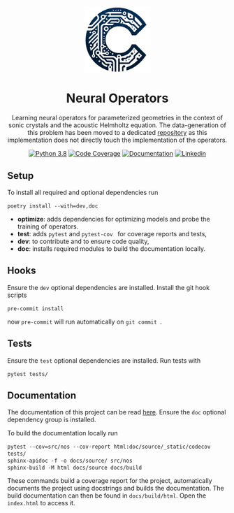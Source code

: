 <div align="center">
<img alt="Neural Operators" src="docs/logo.png" width=30%>
<h1>Neural Operators</h1>

Learning neural operators for parameterized geometries in the context of sonic crystals and the acoustic Helmholtz equation.
The data-generation of this problem has been moved to a dedicated
[repository](https://github.com/JakobEliasWagner/Helmholtz-Sonic-Crystals) as this implementation does not directly
touch the implementation of the operators.

[![Python 3.8](https://img.shields.io/badge/Python-3.11-blue)](https://www.python.org/downloads/release/python-3110/)
[![Code Coverage](https://img.shields.io/endpoint?url=https://gist.githubusercontent.com/JakobEliasWagner/715271f51dd7b16c37fcf84c79dcb31a/raw/covbadge.json)](https://jakobeliaswagner.github.io/NeuralOperators/_static/codecov/index.html)
[![Documentation](https://img.shields.io/badge/Documentation-FF7043)](https://jakobeliaswagner.github.io/NeuralOperators/)
[![Linkedin](https://img.shields.io/badge/-LinkedIn-blue?style=flat&logo=linkedin)](https://www.linkedin.com/in/jakob-wagner-65b9871a9/)
</div>

## Setup

To install all required and optional dependencies run

```shell
poetry install --with=dev,doc
```

- **optimize**: adds dependencies for optimizing models and probe the training of operators.
- **test**: adds `pytest` and `pytest-cov ` for coverage reports and tests,
- **dev**: to contribute and to ensure code quality,
- **doc**: installs required modules to build the documentation locally.

## Hooks

Ensure the `dev` optional dependencies are installed.
Install the git hook scripts

```shell
pre-commit install
```

now `pre-commit` will run automatically on `git commit `.

## Tests

Ensure the `test` optional dependencies are installed.
Run tests with

```shell
pytest tests/
```

## Documentation

The documentation of this project can be read [here](https://jakobeliaswagner.github.io/NeuralOperators/).
Ensure the `doc` optional dependency group is installed.

To build the documentation locally run

```shell
pytest --cov=src/nos --cov-report html:doc/source/_static/codecov tests/
sphinx-apidoc -f -o docs/source/ src/nos
sphinx-build -M html docs/source docs/build
```

These commands build a coverage report for the project, automatically documents the project using docstrings and builds
the documentation.
The build documentation can then be found in `docs/build/html`. Open the `index.html` to access it.
